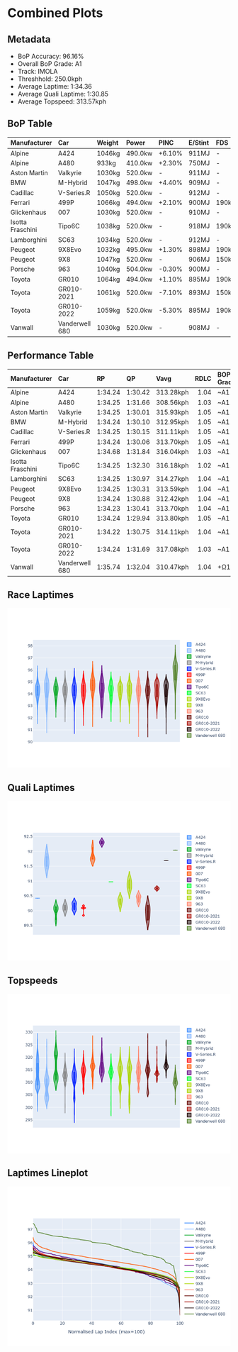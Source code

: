 # Combined Plots

## Metadata

- BoP Accuracy: 96.16%
- Overall BoP Grade: A1
- Track: IMOLA
- Threshhold: 250.0kph
- Average Laptime: 1:34.36
- Average Quali Laptime: 1:30.85
- Average Topspeed: 313.57kph

## BoP Table
| Manufacturer     | Car            | Weight   | Power   | PINC   | E/Stint   | FDS    | RDP    | QDP    | TDP    |
|:-----------------|:---------------|:---------|:--------|:-------|:----------|:-------|:-------|:-------|:-------|
| Alpine           | A424           | 1046kg   | 490.0kw | +6.10% | 911MJ     | -      | 51.64% | 59.31% | 26.80% |
| Alpine           | A480           | 933kg    | 410.0kw | +2.30% | 750MJ     | -      | 53.05% | 74.07% | 48.97% |
| Aston Martin     | Valkyrie       | 1030kg   | 520.0kw | -      | 911MJ     | -      | 53.50% | 53.33% | 21.51% |
| BMW              | M-Hybrid       | 1047kg   | 498.0kw | +4.40% | 909MJ     | -      | 52.89% | 56.22% | 33.41% |
| Cadillac         | V-Series.R     | 1050kg   | 520.0kw | -      | 912MJ     | -      | 48.63% | 60.80% | 19.01% |
| Ferrari          | 499P           | 1066kg   | 494.0kw | +2.10% | 900MJ     | 190kph | 51.38% | 44.98% | 9.83%  |
| Glickenhaus      | 007            | 1030kg   | 520.0kw | -      | 910MJ     | -      | 46.15% | 49.30% | 41.45% |
| Isotta Fraschini | Tipo6C         | 1038kg   | 520.0kw | -      | 918MJ     | 190kph | 43.95% | 47.22% | 31.53% |
| Lamborghini      | SC63           | 1034kg   | 520.0kw | -      | 912MJ     | -      | 48.33% | 60.95% | 28.65% |
| Peugeot          | 9X8Evo         | 1032kg   | 495.0kw | +1.30% | 898MJ     | 190kph | 48.87% | 52.78% | 15.41% |
| Peugeot          | 9X8            | 1047kg   | 520.0kw | -      | 906MJ     | 150kph | 54.54% | 58.39% | 9.69%  |
| Porsche          | 963            | 1040kg   | 504.0kw | -0.30% | 900MJ     | -      | 50.70% | 44.30% | 29.51% |
| Toyota           | GR010          | 1064kg   | 494.0kw | +1.10% | 895MJ     | 190kph | 51.09% | 52.71% | 11.46% |
| Toyota           | GR010-2021     | 1061kg   | 520.0kw | -7.10% | 893MJ     | 150kph | 54.08% | 54.81% | 9.72%  |
| Toyota           | GR010-2022     | 1059kg   | 520.0kw | -5.30% | 895MJ     | 190kph | 53.45% | 68.83% | 9.58%  |
| Vanwall          | Vanderwell 680 | 1030kg   | 520.0kw | -      | 908MJ     | -      | 49.68% | 60.93% | 34.43% |

## Performance Table
| Manufacturer     | Car            | RP      | QP      | Vavg      |   RDLC | BOP-Grade   | Match   |
|:-----------------|:---------------|:--------|:--------|:----------|-------:|:------------|:--------|
| Alpine           | A424           | 1:34.24 | 1:30.42 | 313.28kph |   1.04 | ~A1         | 99.36%  |
| Alpine           | A480           | 1:34.25 | 1:31.66 | 308.56kph |   1.03 | ~A1         | 99.73%  |
| Aston Martin     | Valkyrie       | 1:34.25 | 1:30.01 | 315.93kph |   1.05 | ~A1         | 100.00% |
| BMW              | M-Hybrid       | 1:34.24 | 1:30.10 | 312.95kph |   1.05 | ~A1         | 100.00% |
| Cadillac         | V-Series.R     | 1:34.25 | 1:30.15 | 311.11kph |   1.05 | ~A1         | 99.75%  |
| Ferrari          | 499P           | 1:34.24 | 1:30.06 | 313.70kph |   1.05 | ~A1         | 99.98%  |
| Glickenhaus      | 007            | 1:34.68 | 1:31.84 | 316.04kph |   1.03 | ~A1         | 95.54%  |
| Isotta Fraschini | Tipo6C         | 1:34.25 | 1:32.30 | 316.18kph |   1.02 | ~A1         | 100.00% |
| Lamborghini      | SC63           | 1:34.25 | 1:30.97 | 314.27kph |   1.04 | ~A1         | 100.00% |
| Peugeot          | 9X8Evo         | 1:34.25 | 1:30.31 | 313.59kph |   1.04 | ~A1         | 100.00% |
| Peugeot          | 9X8            | 1:34.24 | 1:30.88 | 312.42kph |   1.04 | ~A1         | 100.00% |
| Porsche          | 963            | 1:34.23 | 1:30.41 | 313.70kph |   1.04 | ~A1         | 99.85%  |
| Toyota           | GR010          | 1:34.24 | 1:29.94 | 313.80kph |   1.05 | ~A1         | 99.79%  |
| Toyota           | GR010-2021     | 1:34.22 | 1:30.75 | 314.11kph |   1.04 | ~A1         | 100.00% |
| Toyota           | GR010-2022     | 1:34.24 | 1:31.69 | 317.08kph |   1.03 | ~A1         | 99.49%  |
| Vanwall          | Vanderwell 680 | 1:35.74 | 1:32.04 | 310.47kph |   1.04 | +Ω1         | 45.02%  |

## Race Laptimes
![Race Laptimes](images/race_violin.png)

## Quali Laptimes
![Quali Laptimes](images/quali_violin.png)

## Topspeeds
![Topspeeds](images/topspeed_violin.png)

## Laptimes Lineplot
![Laptimes Lineplot](images/laptime_line.png)

